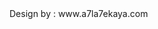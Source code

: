 <html xmlns="http://www.w3.org/1999/xhtml">
<head>
<meta http-equiv="Content-Type" content="text/html; charset=utf-8" />
<title>www.a7la7ekaya.com</title>
</head>

<body>
Design by : www.a7la7ekaya.com
</body>
</html>
